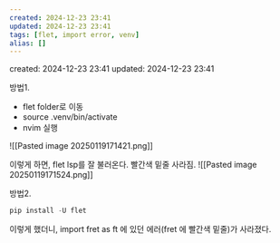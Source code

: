 ```yaml
---
created: 2024-12-23 23:41
updated: 2024-12-23 23:41
tags: [flet, import error, venv]
alias: []
---
```


created: 2024-12-23 23:41
updated: 2024-12-23 23:41

방법1.
- flet folder로 이동
- source .venv/bin/activate
- nvim 실행

![[Pasted image 20250119171421.png]]

이렇게 하면, flet lsp를 잘 불러온다. 빨간색 밑줄 사라짐.
![[Pasted image 20250119171524.png]]

방법2.

```python
pip install -U flet
```

이렇게 했더니,  import fret as ft 에  있던 에러(fret 에 빨간색 밑줄)가 사라졌다.

